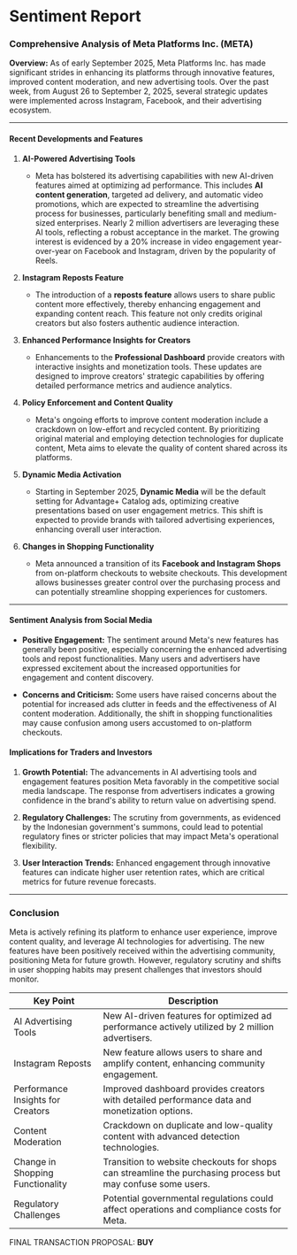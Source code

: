 # Sentiment Report

### Comprehensive Analysis of Meta Platforms Inc. (META)

**Overview:**
As of early September 2025, Meta Platforms Inc. has made significant strides in enhancing its platforms through innovative features, improved content moderation, and new advertising tools. Over the past week, from August 26 to September 2, 2025, several strategic updates were implemented across Instagram, Facebook, and their advertising ecosystem.

---

#### Recent Developments and Features

1. **AI-Powered Advertising Tools**
   - Meta has bolstered its advertising capabilities with new AI-driven features aimed at optimizing ad performance. This includes **AI content generation**, targeted ad delivery, and automatic video promotions, which are expected to streamline the advertising process for businesses, particularly benefiting small and medium-sized enterprises. Nearly 2 million advertisers are leveraging these AI tools, reflecting a robust acceptance in the market. The growing interest is evidenced by a 20% increase in video engagement year-over-year on Facebook and Instagram, driven by the popularity of Reels.

2. **Instagram Reposts Feature**
   - The introduction of a **reposts feature** allows users to share public content more effectively, thereby enhancing engagement and expanding content reach. This feature not only credits original creators but also fosters authentic audience interaction.

3. **Enhanced Performance Insights for Creators**
   - Enhancements to the **Professional Dashboard** provide creators with interactive insights and monetization tools. These updates are designed to improve creators' strategic capabilities by offering detailed performance metrics and audience analytics.

4. **Policy Enforcement and Content Quality**
   - Meta's ongoing efforts to improve content moderation include a crackdown on low-effort and recycled content. By prioritizing original material and employing detection technologies for duplicate content, Meta aims to elevate the quality of content shared across its platforms.

5. **Dynamic Media Activation**
   - Starting in September 2025, **Dynamic Media** will be the default setting for Advantage+ Catalog ads, optimizing creative presentations based on user engagement metrics. This shift is expected to provide brands with tailored advertising experiences, enhancing overall user interaction.

6. **Changes in Shopping Functionality**
   - Meta announced a transition of its **Facebook and Instagram Shops** from on-platform checkouts to website checkouts. This development allows businesses greater control over the purchasing process and can potentially streamline shopping experiences for customers.

---

#### Sentiment Analysis from Social Media

- **Positive Engagement:**
  The sentiment around Meta's new features has generally been positive, especially concerning the enhanced advertising tools and repost functionalities. Many users and advertisers have expressed excitement about the increased opportunities for engagement and content discovery.

- **Concerns and Criticism:**
  Some users have raised concerns about the potential for increased ads clutter in feeds and the effectiveness of AI content moderation. Additionally, the shift in shopping functionalities may cause confusion among users accustomed to on-platform checkouts.

#### Implications for Traders and Investors

1. **Growth Potential:**
   The advancements in AI advertising tools and engagement features position Meta favorably in the competitive social media landscape. The response from advertisers indicates a growing confidence in the brand's ability to return value on advertising spend.

2. **Regulatory Challenges:**
   The scrutiny from governments, as evidenced by the Indonesian government's summons, could lead to potential regulatory fines or stricter policies that may impact Meta's operational flexibility.

3. **User Interaction Trends:**
   Enhanced engagement through innovative features can indicate higher user retention rates, which are critical metrics for future revenue forecasts.

---

### Conclusion

Meta is actively refining its platform to enhance user experience, improve content quality, and leverage AI technologies for advertising. The new features have been positively received within the advertising community, positioning Meta for future growth. However, regulatory scrutiny and shifts in user shopping habits may present challenges that investors should monitor.

| Key Point | Description |
|-----------|-------------|
| AI Advertising Tools | New AI-driven features for optimized ad performance actively utilized by 2 million advertisers. |
| Instagram Reposts | New feature allows users to share and amplify content, enhancing community engagement. |
| Performance Insights for Creators | Improved dashboard provides creators with detailed performance data and monetization options. |
| Content Moderation | Crackdown on duplicate and low-quality content with advanced detection technologies. |
| Change in Shopping Functionality | Transition to website checkouts for shops can streamline the purchasing process but may confuse some users. |
| Regulatory Challenges | Potential governmental regulations could affect operations and compliance costs for Meta. |

FINAL TRANSACTION PROPOSAL: **BUY** 
